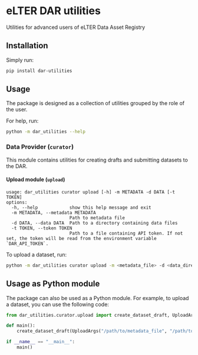 # eLTER DAR utilities
Utilities for advanced users of eLTER Data Asset Registry
## Installation
Simply run:
```bash
pip install dar-utilities
```
## Usage
The package is designed as a collection of utilities grouped by the role of the user.

For help, run:
```bash
python -m dar_utilities --help
```

### Data Provider (`curator`)
This module contains utilities for creating drafts and submitting datasets to the DAR.
#### Upload module (`upload`)
```
usage: dar_utilities curator upload [-h] -m METADATA -d DATA [-t TOKEN]
options:
  -h, --help            show this help message and exit
  -m METADATA, --metadata METADATA
                        Path to metadata file
  -d DATA, --data DATA  Path to a directory containing data files
  -t TOKEN, --token TOKEN
                        Path to a file containing API token. If not set, the token will be read from the environment variable `DAR_API_TOKEN`.

```

To upload a dataset, run:
```bash
python -m dar_utilities curator upload -m <metadata_file> -d <data_directory>
```


## Usage as Python module
The package can also be used as a Python module. For example, to upload a dataset, you can use the following code:
```python
from dar_utilities.curator.upload import create_dataset_draft, UploadArgs

def main():
    create_dataset_draft(UploadArgs("/path/to/metadata_file", "/path/to/data_directory", "api_token"))

if __name__ == "__main__":
    main()
```